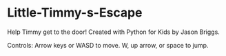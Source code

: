 # Little-Timmy-s-Escape
Help Timmy get to the door!
Created with Python for Kids by Jason Briggs.

Controls: Arrow keys or WASD to move. W, up arrow, or space to jump.
